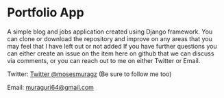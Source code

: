 # Portfolio App

A simple blog and jobs application created using Django framework.
You can clone or download the repository and improve on any areas that you may feel that I have left out or not added
If you have further questions you can either create an issue on the item here on github that we can discuss via comments, or you can reach out to me on either Twitter or Email.

Twitter: [Twitter @mosesmuragz](http://twitter.com/mosesmuragz) (Be sure to follow me too)

Email: muraguri64@gmail.com
